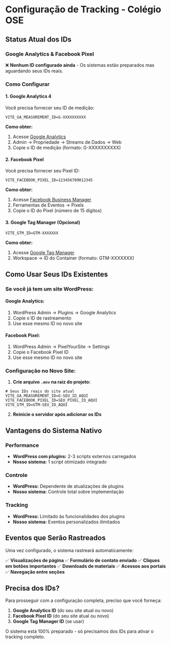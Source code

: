 # Configuração de Tracking - Colégio OSE

## Status Atual dos IDs

### Google Analytics & Facebook Pixel
❌ **Nenhum ID configurado ainda** - Os sistemas estão preparados mas aguardando seus IDs reais.

### Como Configurar

#### 1. Google Analytics 4
Você precisa fornecer seu ID de medição:
```
VITE_GA_MEASUREMENT_ID=G-XXXXXXXXXX
```

**Como obter:**
1. Acesse [Google Analytics](https://analytics.google.com/)
2. Admin → Propriedade → Streams de Dados → Web
3. Copie o ID de medição (formato: G-XXXXXXXXXX)

#### 2. Facebook Pixel
Você precisa fornecer seu Pixel ID:
```
VITE_FACEBOOK_PIXEL_ID=123456789012345
```

**Como obter:**
1. Acesse [Facebook Business Manager](https://business.facebook.com/)
2. Ferramentas de Eventos → Pixels
3. Copie o ID do Pixel (número de 15 dígitos)

#### 3. Google Tag Manager (Opcional)
```
VITE_GTM_ID=GTM-XXXXXXX
```

**Como obter:**
1. Acesse [Google Tag Manager](https://tagmanager.google.com/)
2. Workspace → ID do Container (formato: GTM-XXXXXXX)

## Como Usar Seus IDs Existentes

### Se você já tem um site WordPress:

#### Google Analytics:
1. WordPress Admin → Plugins → Google Analytics
2. Copie o ID de rastreamento
3. Use esse mesmo ID no novo site

#### Facebook Pixel:
1. WordPress Admin → PixelYourSite → Settings
2. Copie o Facebook Pixel ID
3. Use esse mesmo ID no novo site

### Configuração no Novo Site:

1. **Crie arquivo `.env` na raiz do projeto:**
```env
# Seus IDs reais do site atual
VITE_GA_MEASUREMENT_ID=G-SEU_ID_AQUI
VITE_FACEBOOK_PIXEL_ID=SEU_PIXEL_ID_AQUI
VITE_GTM_ID=GTM-SEU_ID_AQUI
```

2. **Reinicie o servidor após adicionar os IDs**

## Vantagens do Sistema Nativo

### Performance
- **WordPress com plugins:** 2-3 scripts externos carregados
- **Nosso sistema:** 1 script otimizado integrado

### Controle
- **WordPress:** Dependente de atualizações de plugins
- **Nosso sistema:** Controle total sobre implementação

### Tracking
- **WordPress:** Limitado às funcionalidades dos plugins  
- **Nosso sistema:** Eventos personalizados ilimitados

## Eventos que Serão Rastreados

Uma vez configurado, o sistema rastreará automaticamente:

✅ **Visualizações de página**
✅ **Formulário de contato enviado**
✅ **Cliques em botões importantes**
✅ **Downloads de materiais**
✅ **Acessos aos portais**
✅ **Navegação entre seções**

## Precisa dos IDs?

Para prosseguir com a configuração completa, preciso que você forneça:

1. **Google Analytics ID** (do seu site atual ou novo)
2. **Facebook Pixel ID** (do seu site atual ou novo)
3. **Google Tag Manager ID** (se usar)

O sistema está 100% preparado - só precisamos dos IDs para ativar o tracking completo.